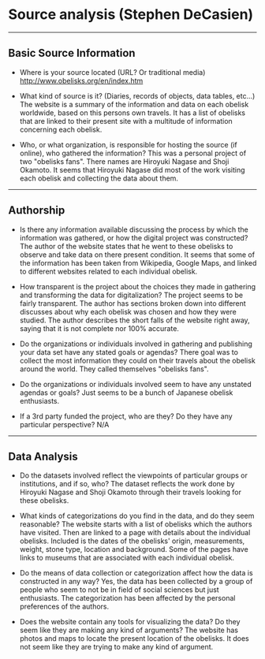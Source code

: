 # Source analysis (Stephen DeCasien)
---
## Basic Source Information

* Where is your source located (URL? Or traditional media)
http://www.obelisks.org/en/index.htm

* What kind of source is it? (Diaries, records of objects, data tables, etc...)
The website is a summary of the information and data on each obelisk worldwide, based on this persons own travels. It has a list of obelisks that are linked to their present site with a multitude of information concerning each obelisk.

* Who, or what organization, is responsible for hosting the source (if online), who gathered the information?
This was a personal project of two "obelisks fans". There names are Hiroyuki Nagase and Shoji Okamoto. It seems that Hiroyuki Nagase did most of the work visiting each obelisk and collecting the data about them.

---

## Authorship

* Is there any information available discussing the process by which the information was gathered, or how the digital project was constructed?
The author of the website states that he went to these obelisks to observe and take data on there present condition. It seems that some of the information has been taken from Wikipedia, Google Maps, and linked to different websites related to each individual obelisk.

* How transparent is the project about the choices they made in gathering and transforming the data for digitalization?
The project seems to be fairly transparent. The author has sections broken down into different discusses about why each obelisk was chosen and how they were studied.  The author describes the short falls of the website right away, saying that it is not complete nor 100% accurate.

* Do the organizations or individuals involved in gathering and publishing your data set have any stated goals or agendas?
There goal was to collect the most information they could on their travels about the obelisk around the world. They called themselves "obelisks fans".

* Do the organizations or individuals involved seem to have any unstated agendas or goals?
Just seems to be a bunch of Japanese obelisk enthusiasts.

* If a 3rd party funded the project, who are they? Do they have any particular perspective?
N/A

---

## Data Analysis

* Do the datasets involved reflect the viewpoints of particular groups or institutions, and if so, who?
The dataset reflects the work done by Hiroyuki Nagase and Shoji Okamoto through their travels looking for these obelisks.

* What kinds of categorizations do you find in the data, and do they seem reasonable?
The website starts with a list of obelisks which the authors have visited. Then are linked to a page with details about the individual obelisks. Included is the dates of the obelisks' origin, measurements, weight, stone type, location and background. Some of the pages have links to museums that are associated with each individual obelisk.   

* Do the means of data collection or categorization affect how the data is constructed in any way?
Yes, the data has been collected by a group of people who seem to not be in field of social sciences but just enthusiasts. The categorization has been affected by the personal preferences of the authors.

* Does the website contain any tools for visualizing the data? Do they seem like they are making any kind of arguments?
The website has photos and maps to locate the present location of the obelisks. It does not seem like they are trying to make any kind of argument. 
